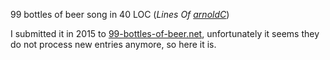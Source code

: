 99 bottles of beer song in 40 LOC (*Lines Of [arnoldC](https://github.com/lhartikk/ArnoldC)*)

I submitted it in 2015 to [99-bottles-of-beer.net](https://99-bottles-of-beer.net/), unfortunately it seems they do not process new entries anymore, so here it is. 
